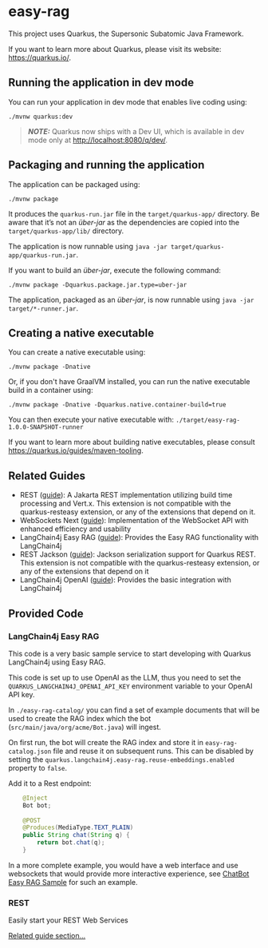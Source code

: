 # easy-rag

This project uses Quarkus, the Supersonic Subatomic Java Framework.

If you want to learn more about Quarkus, please visit its website: <https://quarkus.io/>.

## Running the application in dev mode

You can run your application in dev mode that enables live coding using:

```shell script
./mvnw quarkus:dev
```

> **_NOTE:_**  Quarkus now ships with a Dev UI, which is available in dev mode only at <http://localhost:8080/q/dev/>.

## Packaging and running the application

The application can be packaged using:

```shell script
./mvnw package
```

It produces the `quarkus-run.jar` file in the `target/quarkus-app/` directory.
Be aware that it’s not an _über-jar_ as the dependencies are copied into the `target/quarkus-app/lib/` directory.

The application is now runnable using `java -jar target/quarkus-app/quarkus-run.jar`.

If you want to build an _über-jar_, execute the following command:

```shell script
./mvnw package -Dquarkus.package.jar.type=uber-jar
```

The application, packaged as an _über-jar_, is now runnable using `java -jar target/*-runner.jar`.

## Creating a native executable

You can create a native executable using:

```shell script
./mvnw package -Dnative
```

Or, if you don't have GraalVM installed, you can run the native executable build in a container using:

```shell script
./mvnw package -Dnative -Dquarkus.native.container-build=true
```

You can then execute your native executable with: `./target/easy-rag-1.0.0-SNAPSHOT-runner`

If you want to learn more about building native executables, please consult <https://quarkus.io/guides/maven-tooling>.

## Related Guides

- REST ([guide](https://quarkus.io/guides/rest)): A Jakarta REST implementation utilizing build time processing and Vert.x. This extension is not compatible with the quarkus-resteasy extension, or any of the extensions that depend on it.
- WebSockets Next ([guide](https://quarkus.io/guides/websockets-next-reference)): Implementation of the WebSocket API with enhanced efficiency and usability
- LangChain4j Easy RAG ([guide](https://docs.quarkiverse.io/quarkus-langchain4j/dev/index.html)): Provides the Easy RAG functionality with LangChain4j
- REST Jackson ([guide](https://quarkus.io/guides/rest#json-serialisation)): Jackson serialization support for Quarkus REST. This extension is not compatible with the quarkus-resteasy extension, or any of the extensions that depend on it
- LangChain4j OpenAI ([guide](https://docs.quarkiverse.io/quarkus-langchain4j/dev/index.html)): Provides the basic integration with LangChain4j

## Provided Code

### LangChain4j Easy RAG

This code is a very basic sample service to start developing with Quarkus LangChain4j using Easy RAG.

This code is set up to use OpenAI as the LLM, thus you need to set the `QUARKUS_LANGCHAIN4J_OPENAI_API_KEY` environment variable to your OpenAI API key.

In `./easy-rag-catalog/` you can find a set of example documents that will be used to create the RAG index which the bot (`src/main/java/org/acme/Bot.java`) will ingest.

On first run, the bot will create the RAG index and store it in `easy-rag-catalog.json` file and reuse it on subsequent runs.
This can be disabled by setting the `quarkus.langchain4j.easy-rag.reuse-embeddings.enabled` property to `false`.

Add it to a Rest endpoint:
```java
    @Inject
    Bot bot;
    
    @POST
    @Produces(MediaType.TEXT_PLAIN)
    public String chat(String q) {
        return bot.chat(q);
    }
```

In a more complete example, you would have a web interface and use websockets that would provide more interactive experience, see [ChatBot Easy RAG Sample](https://github.com/quarkiverse/quarkus-langchain4j/tree/main/samples/chatbot-easy-rag) for such an example.
### REST

Easily start your REST Web Services

[Related guide section...](https://quarkus.io/guides/getting-started-reactive#reactive-jax-rs-resources)
